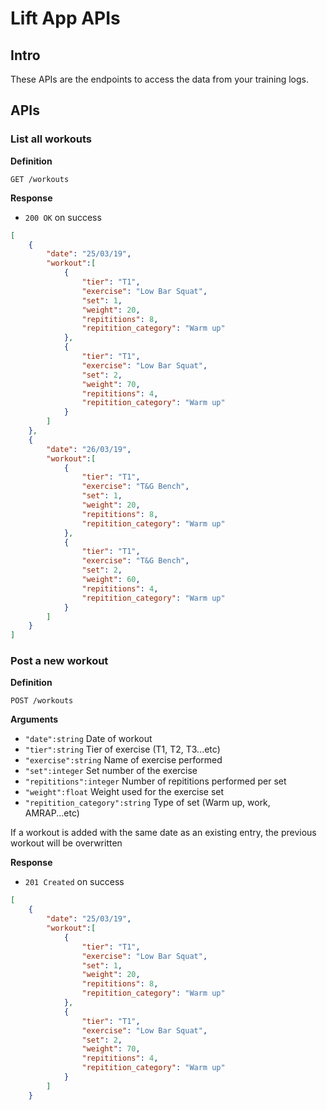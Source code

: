 # Lift App APIs

## Intro

These APIs are the endpoints to access the data from your training logs.

## APIs

### List all workouts

**Definition**

`GET /workouts`

**Response**
- `200 OK` on success

```json
[
    {
        "date": "25/03/19",
        "workout":[
            {
                "tier": "T1",
                "exercise": "Low Bar Squat",
                "set": 1,
                "weight": 20,
                "repititions": 8,
                "repitition_category": "Warm up"
            },
            {
                "tier": "T1",
                "exercise": "Low Bar Squat",
                "set": 2,
                "weight": 70,
                "repititions": 4,
                "repitition_category": "Warm up"
            }
        ]
    },
    {
        "date": "26/03/19",
        "workout":[
            {
                "tier": "T1",
                "exercise": "T&G Bench",
                "set": 1,
                "weight": 20,
                "repititions": 8,
                "repitition_category": "Warm up"
            },
            {
                "tier": "T1",
                "exercise": "T&G Bench",
                "set": 2,
                "weight": 60,
                "repititions": 4,
                "repitition_category": "Warm up"
            }
        ]
    }
]
```
### Post a new workout

**Definition**

`POST /workouts`

**Arguments**

- `"date":string` Date of workout
- `"tier":string` Tier of exercise (T1, T2, T3...etc)
- `"exercise":string` Name of exercise performed
- `"set":integer` Set number of the exercise
- `"repititions":integer` Number of repititions performed per set
- `"weight":float` Weight used for the exercise set
- `"repitition_category":string` Type of set (Warm up, work, AMRAP...etc)

If a workout is added with the same date as an existing entry, the previous workout will be overwritten

**Response**
- `201 Created` on success

```json
[
    {
        "date": "25/03/19",
        "workout":[
            {
                "tier": "T1",
                "exercise": "Low Bar Squat",
                "set": 1,
                "weight": 20,
                "repititions": 8,
                "repitition_category": "Warm up"
            },
            {
                "tier": "T1",
                "exercise": "Low Bar Squat",
                "set": 2,
                "weight": 70,
                "repititions": 4,
                "repitition_category": "Warm up"
            }
        ]
    }
```
